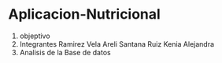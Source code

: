 # Aplicacion-Nutricional
1. objeptivo
2. Integrantes
Ramirez Vela Areli
Santana Ruiz Kenia Alejandra
3. Analisis de la Base de datos